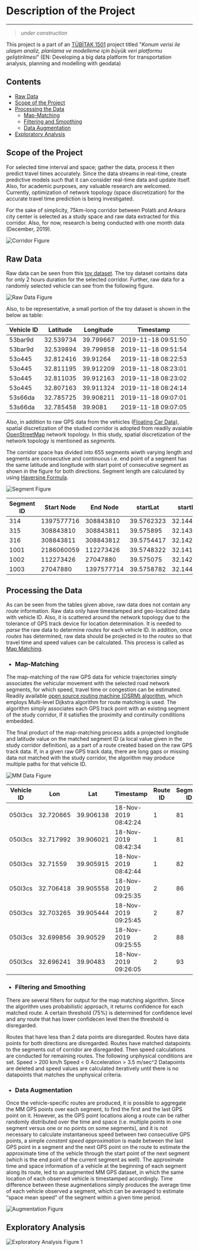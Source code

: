 # Description of the Project
---
> *under construction*


This project is a part of an [TÜBİTAK 1501](https://www.tubitak.gov.tr/en/funds/industry/national-support-programmes/content-1501-industrial-rd-projects-grant-programme) project titled "*Konum verisi ile ulaşım analiz, planlama ve modelleme için büyük veri platformu geliştirilmesi*" (EN: Developing a big data platform for transportation analysis, planning and modelling with geodata)

## Contents

- [Raw Data](#raw-data)
- [Scope of the Project](#scope-of-the-project)
- [Processing the Data](#processing-the-data)
  - [Map-Matching](#map-matching)
  - [Filtering and Smoothing](#filtering-and-smoothing)
  - [Data Augmentation](#data-augmentation)
- [Exploratory Analysis](#exploratory-analysis)

##  Scope of the Project

For selected time interval and space; gather the data, process it then predict travel times accurately. Since the data streams in real-time, create predictive models such that it can consider real-time data and update itself.
Also, for academic purposes, any valuable research are welcomed. Currently, optimization of network topology (space discretization) for the accurate travel time prediction is being investigated.

For the sake of simplicity, 75km-long corridor between Polatlı and Ankara city center is selected as a study space and raw data extracted for this corridor. Also, for now, research is being conducted with one month data (December, 2019).

![Corridor Figure](figs/readme/corridor.png)

## Raw Data

Raw data can be seen from this [toy dataset](https://raw.githubusercontent.com/kkocamaz/GPS_transport/main/input_data/08_00-10_00-non-duplicated.csv). The toy dataset contains data for only 2 hours duration for the selected corridor. Further, raw data for a randomly selected vehicle can see from the following figure.

![Raw Data Figure](figs/readme/raw_data.png)

Also, to be representative, a small portion of the toy dataset is shown in the below as table:

| Vehicle ID | Latitude | Longitude | Timestamp |
| ----------- | ----------- | ----------- | ----------- |
| 53bar9d | 32.539734 | 39.799667 | 2019-11-18 09:51:50
| 53bar9d | 32.539894 | 39.799858 | 2019-11-18 09:51:54
| 53o445 | 32.812416 | 39.91264 | 2019-11-18 08:22:53
| 53o445 | 32.811195 | 39.912209 | 2019-11-18 08:23:01
| 53o445 | 32.811035 | 39.912163 | 2019-11-18 08:23:02
| 53o445 | 32.807163 | 39.911324 | 2019-11-18 08:24:14
| 53s66da | 32.785725 | 39.908211 | 2019-11-18 09:07:01
| 53s66da | 32.785458 | 39.9081 | 2019-11-18 09:07:05


Also, in addition to raw GPS data from the vehicles ([Floating Car Data](https://en.wikipedia.org/wiki/Floating_car_data)), spatial discretization of the studied corridor is adopted from readily avaiable [OpenStreetMap](https://www.openstreetmap.org/) network topology. In this study, spatial discretization of the network topology is mentioned as *segments*.

The corridor space has divided into 655 segments wiwth varying length and segments are consecutive and continuous i.e. end point of a segment has the same latitude and longitude with start point of consecutive segment as shown in the figure for both directions. Segment length are calculated by using [Haversine Formula](https://en.wikipedia.org/wiki/Haversine_formula).

![Segment Figure](figs/readme/segments.png)



| Segment ID | Start Node | End Node | startLat | startLon | endLat | endLon | dir | calc_length |
| ----------- | ----------- | ----------- | ----------- | ----------- | ----------- | ----------- | ----------- | ----------- |
| 314 | 1397577716 | 308843810 | 39.5762323 | 32.1447012 | 39.575895 | 32.1439933 | 1 | 71.33302995 |
| 315 | 308843810 | 308843811 | 39.575895 | 32.1439933 | 39.5754417 | 32.1428217 | 1 | 112.3622857 |
| 316 | 308843811 | 308843812 | 39.5754417 | 32.1428217 | 39.5750067 | 32.1414283 | 1 | 128.8568069 |
| 1001 | 2186060059 | 112273426 | 39.5748322 | 32.1414616 | 39.575075 | 32.1422917 | 2 | 76.10133449 |
| 1002 | 112273426 | 27047880 | 39.575075 | 32.1422917 | 39.5758782 | 32.1445942 | 2 | 216.6242102 |
| 1003 | 27047880 | 1397577714 | 39.5758782 | 32.1445942 | 39.5759738 | 32.1448068 | 2 | 21.0967387 |


## Processing the Data

As can be seen from the tables given above, raw data does not contain any *route* information. Raw data only have timestamped and geo-localized data with vehicle ID. Also, it is scattered around the network topology due to the tolerance of GPS track device for location determination. It is needed to *parse* the raw data to determine *routes* for each vehicle ID. In addition, once *routes* has determined, raw data should be projected in to the *routes* so that travel time and speed values can be calculated. This process is called as [Map Matching](https://en.wikipedia.org/wiki/Map_matching).

-  ### Map-Matching

The map-matching of the raw GPS data for vehicle trajectories simply associates the vehicular movement with the selected road network segments, for which speed, travel time or congestion can be estimated. Readily available [open source routing machine (OSRM) algorithm](http://project-osrm.org/docs/v5.24.0/api/#match-service), which employs Multi-level Dijkstra algorithm for route matching is used. The algorithm simply associates each GPS track point with an existing segment of the study corridor, if it satisfies the proximity and continuity conditions embedded.

The final product of the map-matching process adds a projected longitude and latitude value on the matched segment ID (a local value given in the study corridor definition), as a part of a route created based on the raw GPS track data. If, in a given raw GPS track data, there are long gaps or missing data not matched with the study corridor, the algorithm may produce multiple paths for that vehicle ID.

![MM Data Figure](figs/readme/mm_data.png)

| Vehicle ID | Lon | Lat | Timestamp | Route ID | Segment ID |
| ----------- | ----------- | ----------- | ----------- | ----------- | ----------- |
| 050l3cs | 32.720665 | 39.906138 | 18-Nov-2019 08:42:24 | 1 | 81 |
| 050l3cs | 32.717992 | 39.906021 | 18-Nov-2019 08:42:34 | 1 | 81 |
| 050l3cs | 32.71559 | 39.905915 | 18-Nov-2019 08:42:44 | 1 | 82 |
| 050l3cs | 32.706418 | 39.905558 | 18-Nov-2019 09:25:35 | 2 | 86 |
| 050l3cs | 32.703265 | 39.905444 | 18-Nov-2019 09:25:45 | 2 | 87 |
| 050l3cs | 32.699856 | 39.90529 | 18-Nov-2019 09:25:55 | 2 | 88 |
| 050l3cs | 32.696241 | 39.90483 | 18-Nov-2019 09:26:05 | 2 | 93 |


-  ### Filtering and Smoothing

There are several filters for output for the map matching algorithm. Since the algorithm uses probabilistic approach, it returns confidence for each matched route. A certain threshold (75%) is determined for confidence level and any route that has lower confidecen level then the threshold is disregarded.

Routes that have less than 2 data points are disregarded.
Routes have data points for both directions are disregarded.
Routes have matched datapoints to the segments out of corridor are disregarded.
Then speed calculations are conducted for remaining routes. The following unphysical conditions are set.
Speed > 200 km/h
Speed < 0
Acceleration > 3.5 m/sec^2
Datapoints are deleted and speed values are calculated iteratively until there is no datapoints that matches the unphysical criteria.


-  ### Data Augmentation

Once the vehicle-specific routes are produced, it is possible to aggregate the MM GPS points over each segment, to find the first and the last GPS point on it. However, as the GPS point locations along a route can be rather randomly distributed over the time and space (i.e. multiple points in one segment versus one or no points on some segments), and it is not necessary to calculate instantaneous speed between two consecutive GPS points, a simple *constant speed approximation* is made between the last GPS point in a segment and the next GPS point on the route to estimate the approximate time of the vehicle through the start point of the next segment (which is the end point of the current segment as well). The approximate time and space information of a vehicle at the beginning of each segment along its route, led to an augmented MM GPS dataset, in which the same location of each observed vehicle is timestamped accordingly. Time difference between these augmentations simply produces the average time of each vehicle observed a segment, which can be averaged to estimate “space mean speed” of the segment within a given time period.


![Augmentation Figure](figs/readme/aug_1.png)

## Exploratory Analysis


![Exploratory Analysis Figure 1](figs/readme/eda1.png)
